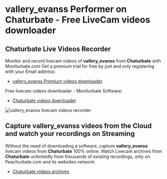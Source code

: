 # vallery_evanss Performer on Chaturbate - Free LiveCam videos downloader

## Chaturbate Live Videos Recorder

Monitor and record livecam videos of **vallery_evanss** from **Chaturbate** with Moniturbate.com
Get a premium trial for free by just and only registering with your Email address:
* [vallery_evanss Premium videos downloader](https://moniturbate.com/request-demo-licence-key.html)

Free livecam videos downloader - Moniturbate Software:
* [Chaturbate videos downloader](https://moniturbate.com/moniturbate-download-software.html)

![vallery_evanss livecam videos recorder](https://peachurnet.com/templates/moniturbate-software.png)


## Capture vallery_evanss videos from the Cloud and watch your recordings on Streaming

Without the need of downloading a software, capture **vallery_evanss** livecam videos from **Chaturbate** 100% online.
Watch Livecam archives from **Chaturbate** unlimitedly from thousands of existing recordings, only on Peachurbate.com and its websites network:
* [Chaturbate videos archives](https://peachurnet.com/)